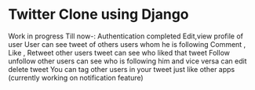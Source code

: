 # Twitter Clone using Django

Work in progress 
Till now-:
Authentication completed
Edit,view profile of user
User can see tweet of others users whom he is following
Comment , Like , Retweet other users tweet can see who liked that tweet
Follow unfollow other users can see who is following him and vice versa 
can edit delete tweet
You can tag other users in your tweet just like other apps (currently working on notification feature)